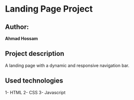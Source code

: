 # Landing Page Project

## Author:
**Ahmad Hossam**

## Project description

A landing page with a dynamic and responsive navigation bar. 

## Used technologies

1- HTML
2- CSS
3- Javascript
